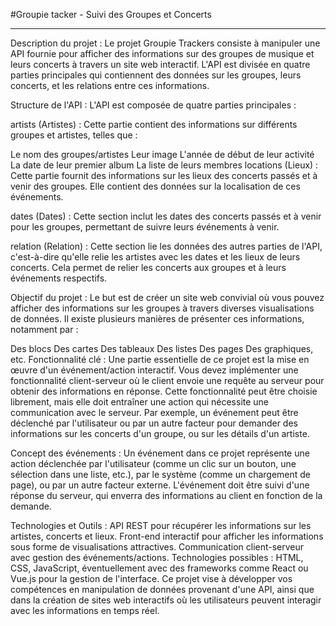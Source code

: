 #Groupie tacker - Suivi des Groupes et Concerts

---

Description du projet :
Le projet Groupie Trackers consiste à manipuler une API fournie pour afficher des informations sur des groupes de musique et leurs concerts à travers un site web interactif. L'API est divisée en quatre parties principales qui contiennent des données sur les groupes, leurs concerts, et les relations entre ces informations.

Structure de l'API :
L'API est composée de quatre parties principales :

artists (Artistes) :
Cette partie contient des informations sur différents groupes et artistes, telles que :

Le nom des groupes/artistes
Leur image
L'année de début de leur activité
La date de leur premier album
La liste de leurs membres
locations (Lieux) :
Cette partie fournit des informations sur les lieux des concerts passés et à venir des groupes. Elle contient des données sur la localisation de ces événements.

dates (Dates) :
Cette section inclut les dates des concerts passés et à venir pour les groupes, permettant de suivre leurs événements à venir.

relation (Relation) :
Cette section lie les données des autres parties de l'API, c'est-à-dire qu'elle relie les artistes avec les dates et les lieux de leurs concerts. Cela permet de relier les concerts aux groupes et à leurs événements respectifs.

Objectif du projet :
Le but est de créer un site web convivial où vous pouvez afficher des informations sur les groupes à travers diverses visualisations de données. Il existe plusieurs manières de présenter ces informations, notamment par :

Des blocs
Des cartes
Des tableaux
Des listes
Des pages
Des graphiques, etc.
Fonctionnalité clé :
Une partie essentielle de ce projet est la mise en œuvre d'un événement/action interactif. Vous devez implémenter une fonctionnalité client-serveur où le client envoie une requête au serveur pour obtenir des informations en réponse. Cette fonctionnalité peut être choisie librement, mais elle doit entraîner une action qui nécessite une communication avec le serveur. Par exemple, un événement peut être déclenché par l'utilisateur ou par un autre facteur pour demander des informations sur les concerts d'un groupe, ou sur les détails d'un artiste.

Concept des événements :
Un événement dans ce projet représente une action déclenchée par l'utilisateur (comme un clic sur un bouton, une sélection dans une liste, etc.), par le système (comme un chargement de page), ou par un autre facteur externe. L'événement doit être suivi d'une réponse du serveur, qui enverra des informations au client en fonction de la demande.

Technologies et Outils :
API REST pour récupérer les informations sur les artistes, concerts et lieux.
Front-end interactif pour afficher les informations sous forme de visualisations attractives.
Communication client-serveur avec gestion des événements/actions.
Technologies possibles : HTML, CSS, JavaScript, éventuellement avec des frameworks comme React ou Vue.js pour la gestion de l'interface.
Ce projet vise à développer vos compétences en manipulation de données provenant d'une API, ainsi que dans la création de sites web interactifs où les utilisateurs peuvent interagir avec les informations en temps réel.
